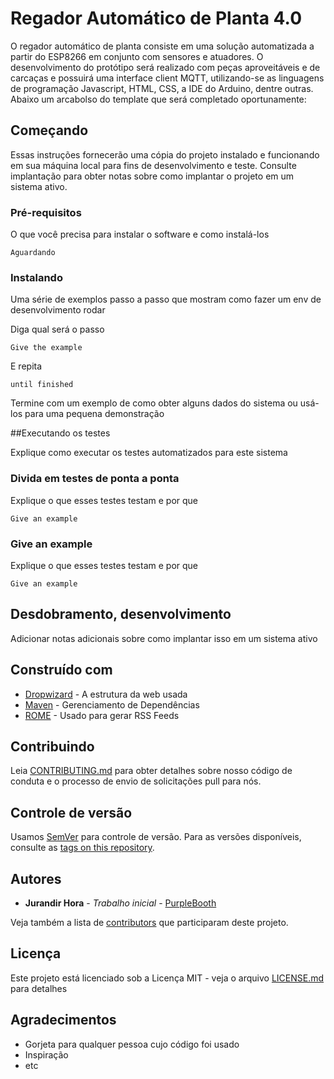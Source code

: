 
# Regador Automático de Planta 4.0

O regador automático de planta consiste em uma solução automatizada a partir do ESP8266 em conjunto com sensores e atuadores. 
O desenvolvimento do protótipo será realizado com peças aproveitáveis e de carcaças e possuirá uma interface client MQTT, utilizando-se as linguagens de programação Javascript, HTML, CSS, a IDE do Arduino, dentre outras.
Abaixo um arcabolso do template que será completado oportunamente:

## Começando

Essas instruções fornecerão uma cópia do projeto instalado e funcionando em sua máquina local para fins de desenvolvimento e teste. Consulte implantação para obter notas sobre como implantar o projeto em um sistema ativo.

### Pré-requisitos

O que você precisa para instalar o software e como instalá-los

```
Aguardando
```

### Instalando

Uma série de exemplos passo a passo que mostram como fazer um env de desenvolvimento rodar

Diga qual será o passo

```
Give the example
```

E repita

```
until finished
```

Termine com um exemplo de como obter alguns dados do sistema ou usá-los para uma pequena demonstração

##Executando os testes

Explique como executar os testes automatizados para este sistema

### Divida em testes de ponta a ponta

Explique o que esses testes testam e por que

```
Give an example
```

### Give an example

Explique o que esses testes testam e por que

```
Give an example
```

## Desdobramento, desenvolvimento

Adicionar notas adicionais sobre como implantar isso em um sistema ativo

## Construído com

* [Dropwizard](http://www.dropwizard.io/1.0.2/docs/) - A estrutura da web usada
* [Maven](https://maven.apache.org/) - Gerenciamento de Dependências
* [ROME](https://rometools.github.io/rome/) - Usado para gerar RSS Feeds

## Contribuindo

Leia [CONTRIBUTING.md](https://gist.github.com/PurpleBooth/b24679402957c63ec426) para obter detalhes sobre nosso código de conduta e o processo de envio de solicitações pull para nós.

## Controle de versão

Usamos [SemVer](http://semver.org/) para controle de versão. Para as versões disponíveis, consulte as [tags on this repository](https://github.com/your/project/tags). 

## Autores

* **Jurandir Hora** - *Trabalho inicial* - [PurpleBooth](https://github.com/PurpleBooth)

Veja também a lista de [contributors](https://github.com/your/project/contributors) que participaram deste projeto.

## Licença

Este projeto está licenciado sob a Licença MIT - veja o arquivo [LICENSE.md](LICENSE.md) para detalhes

## Agradecimentos

* Gorjeta para qualquer pessoa cujo código foi usado
* Inspiração
* etc
